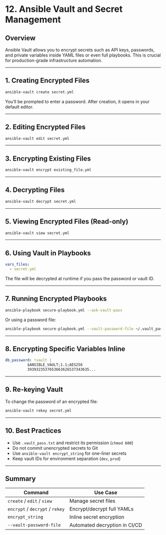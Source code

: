 # 12. Ansible Vault and Secret Management

## Overview
Ansible Vault allows you to encrypt secrets such as API keys, passwords, and private variables inside YAML files or even full playbooks. This is crucial for production-grade infrastructure automation.

---

## 1. Creating Encrypted Files

```bash
ansible-vault create secret.yml
```

You’ll be prompted to enter a password. After creation, it opens in your default editor.

---

## 2. Editing Encrypted Files

```bash
ansible-vault edit secret.yml
```

---

## 3. Encrypting Existing Files

```bash
ansible-vault encrypt existing_file.yml
```

---

## 4. Decrypting Files

```bash
ansible-vault decrypt secret.yml
```

---

## 5. Viewing Encrypted Files (Read-only)

```bash
ansible-vault view secret.yml
```

---

## 6. Using Vault in Playbooks

```yaml
vars_files:
  - secret.yml
```

The file will be decrypted at runtime if you pass the password or vault ID.

---

## 7. Running Encrypted Playbooks

```bash
ansible-playbook secure-playbook.yml --ask-vault-pass
```

Or using a password file:

```bash
ansible-playbook secure-playbook.yml --vault-password-file ~/.vault_pass.txt
```

---

## 8. Encrypting Specific Variables Inline

```yaml
db_password: !vault |
          $ANSIBLE_VAULT;1.1;AES256
          3939323537653663626537343635...
```

---

## 9. Re-keying Vault

To change the password of an encrypted file:

```bash
ansible-vault rekey secret.yml
```

---

## 10. Best Practices

- Use `.vault_pass.txt` and restrict its permission (`chmod 600`)
- Do not commit unencrypted secrets to Git
- Use `ansible-vault encrypt_string` for one-liner secrets
- Keep vault IDs for environment separation (`dev`, `prod`)

---

## Summary

| Command                            | Use Case |
|------------------------------------|----------|
| `create` / `edit` / `view`         | Manage secret files |
| `encrypt` / `decrypt` / `rekey`    | Encrypt/decrypt full YAMLs |
| `encrypt_string`                   | Inline secret encryption |
| `--vault-password-file`            | Automated decryption in CI/CD |